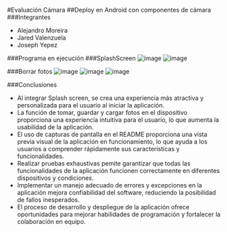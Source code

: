 #Evaluación Cámara
##Deploy en Android con componentes de cámara
###Integrantes
* Alejandro Moreira
* Jared Valenzuela
* Joseph Yepez

###Programa en ejecución
###SplashScreen
![image](https://github.com/JosephYM07/AppIonic_Camera/assets/117743484/649e2069-3007-4675-bbdb-54c44024f837)
![image](https://github.com/JosephYM07/AppIonic_Camera/assets/117743484/4b4567a2-68bf-4db4-95eb-4bb234007055)


###Borrar fotos
![image](https://github.com/JosephYM07/AppIonic_Camera/assets/117743484/d36c9a68-b403-4b0a-a141-e69507142658)
![image](https://github.com/JosephYM07/AppIonic_Camera/assets/117743484/a923f2a9-e603-487a-8617-3c90641d82e0)
![image](https://github.com/JosephYM07/AppIonic_Camera/assets/117743484/0ca27938-5fb1-45ef-a76d-f667645bbd62)

###Conclusiones
* Al integrar Splash screen, se crea una experiencia más atractiva y personalizada para el usuario al iniciar la aplicación.
* La función de tomar, guardar y cargar fotos en el dispositivo proporciona una experiencia intuitiva para el usuario, lo que aumenta la usabilidad de la aplicación.
* El uso de capturas de pantalla en el README proporciona una vista previa visual de la aplicación en funcionamiento, lo que ayuda a los usuarios a comprender rápidamente sus características y funcionalidades.
* Realizar pruebas exhaustivas pemite garantizar que todas las funcionalidades de la aplicación funcionen correctamente en diferentes dispositivos y condiciones.
* Implementar un manejo adecuado de errores y excepciones en la aplicación mejora confiabilidad del software, reduciendo la posibilidad de fallos inesperados.
* El proceso de desarrollo y despliegue de la aplicación ofrece oportunidades para mejorar habilidades de programación y fortalecer la colaboración en equipo.
